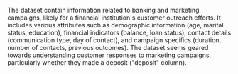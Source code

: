 The dataset contain information related to banking and marketing campaigns, likely for a financial institution's customer outreach efforts. It includes various attributes such as demographic information (age, marital status, education), financial indicators (balance, loan status), contact details (communication type, day of contact), and campaign specifics (duration, number of contacts, previous outcomes). The dataset seems geared towards understanding customer responses to marketing campaigns, particularly whether they made a deposit ("deposit" column).
